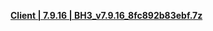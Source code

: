 **[ Client | 7.9.16 | BH3_v7.9.16_8fc892b83ebf.7z ](https://autopatchbeta.bh3.com/ptpublic/Beta/20241025103041_hfRc1Oibe6ln7dJY/BH3_v7.9.16_8fc892b83ebf.7z)**
